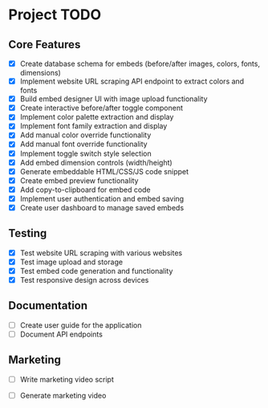# Project TODO

## Core Features
- [x] Create database schema for embeds (before/after images, colors, fonts, dimensions)
- [x] Implement website URL scraping API endpoint to extract colors and fonts
- [x] Build embed designer UI with image upload functionality
- [x] Create interactive before/after toggle component
- [x] Implement color palette extraction and display
- [x] Implement font family extraction and display
- [x] Add manual color override functionality
- [x] Add manual font override functionality
- [x] Implement toggle switch style selection
- [x] Add embed dimension controls (width/height)
- [x] Generate embeddable HTML/CSS/JS code snippet
- [x] Create embed preview functionality
- [x] Add copy-to-clipboard for embed code
- [x] Implement user authentication and embed saving
- [x] Create user dashboard to manage saved embeds

## Testing
- [x] Test website URL scraping with various websites
- [x] Test image upload and storage
- [x] Test embed code generation and functionality
- [x] Test responsive design across devices

## Documentation
- [ ] Create user guide for the application
- [ ] Document API endpoints

## Marketing
- [ ] Write marketing video script
- [ ] Generate marketing video

